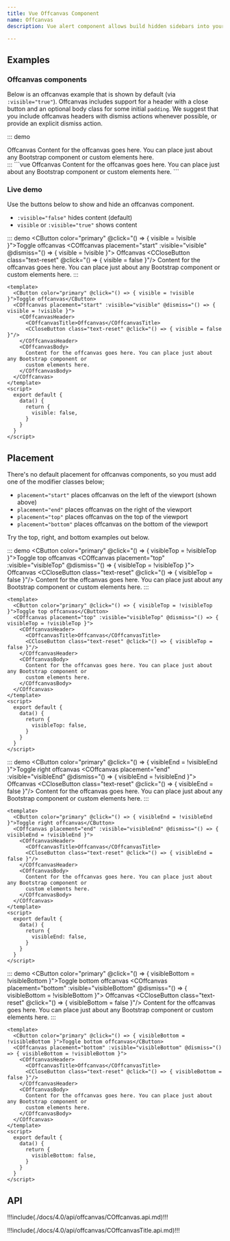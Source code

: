 ```yaml
---
title: Vue Offcanvas Component
name: Offcanvas
description: Vue alert component allows build hidden sidebars into your project for navigation, shopping carts.

---
```



## Examples

### Offcanvas components

Below is an offcanvas example that is shown by default (via `:visible="true"`). Offcanvas includes support for a header with a close button and an optional body class for some initial `padding`. We suggest that you include offcanvas headers with dismiss actions whenever possible, or provide an explicit dismiss action.


::: demo
<div class="docs-example-offcanvas bg-light">
  <COffcanvas :backdrop="false" placement="start" :visible="true">
    <COffcanvasHeader>
      <COffcanvasTitle>Offcanvas</COffcanvasTitle>
      <CCloseButton class="text-reset" />
    </COffcanvasHeader>
    <COffcanvasBody>
      Content for the offcanvas goes here. You can place just about any Bootstrap component or
      custom elements here.
    </COffcanvasBody>
  </COffcanvas>
</div>
:::
```vue
<COffcanvas :backdrop="false" placement="start" :visible="true">
  <COffcanvasHeader>
    <COffcanvasTitle>Offcanvas</COffcanvasTitle>
    <CCloseButton class="text-reset" />
  </COffcanvasHeader>
  <COffcanvasBody>
    Content for the offcanvas goes here. You can place just about any Bootstrap component or
    custom elements here.
  </COffcanvasBody>
</COffcanvas>
```

### Live demo

Use the buttons below to show and hide an offcanvas component.

- `:visible="false"` hides content (default)
- `visible` or `:visible="true"` shows content

::: demo
<CButton color="primary" @click="() => { visible = !visible }">Toggle offcanvas</CButton>
<COffcanvas placement="start" :visible="visible" @dismiss="() => { visible = !visible }">
  <COffcanvasHeader>
    <COffcanvasTitle>Offcanvas</COffcanvasTitle>
    <CCloseButton class="text-reset" @click="() => { visible = false }"/>
  </COffcanvasHeader>
  <COffcanvasBody>
    Content for the offcanvas goes here. You can place just about any Bootstrap component or
    custom elements here.
  </COffcanvasBody>
</COffcanvas>
:::
```vue
<template>
  <CButton color="primary" @click="() => { visible = !visible }">Toggle offcanvas</CButton>
  <COffcanvas placement="start" :visible="visible" @dismiss="() => { visible = !visible }">
    <COffcanvasHeader>
      <COffcanvasTitle>Offcanvas</COffcanvasTitle>
      <CCloseButton class="text-reset" @click="() => { visible = false }"/>
    </COffcanvasHeader>
    <COffcanvasBody>
      Content for the offcanvas goes here. You can place just about any Bootstrap component or
      custom elements here.
    </COffcanvasBody>
  </COffcanvas>
</template>
<script>
  export default {
    data() {
      return { 
        visible: false,
      }
    }
  }
</script>
```

## Placement

There's no default placement for offcanvas components, so you must add one of the modifier classes below;

- `placement="start"` places offcanvas on the left of the viewport (shown above)
- `placement="end"` places offcanvas on the right of the viewport
- `placement="top"` places offcanvas on the top of the viewport
- `placement="bottom"` places offcanvas on the bottom of the viewport

Try the top, right, and bottom examples out below.

::: demo
<CButton color="primary" @click="() => { visibleTop = !visibleTop }">Toggle top offcanvas</CButton>
<COffcanvas placement="top" :visible="visibleTop" @dismiss="() => { visibleTop = !visibleTop }">
  <COffcanvasHeader>
    <COffcanvasTitle>Offcanvas</COffcanvasTitle>
    <CCloseButton class="text-reset" @click="() => { visibleTop = false }"/>
  </COffcanvasHeader>
  <COffcanvasBody>
    Content for the offcanvas goes here. You can place just about any Bootstrap component or
    custom elements here.
  </COffcanvasBody>
</COffcanvas>
:::
```vue
<template>
  <CButton color="primary" @click="() => { visibleTop = !visibleTop }">Toggle top offcanvas</CButton>
  <COffcanvas placement="top" :visible="visibleTop" @dismiss="() => { visibleTop = !visibleTop }">
    <COffcanvasHeader>
      <COffcanvasTitle>Offcanvas</COffcanvasTitle>
      <CCloseButton class="text-reset" @click="() => { visibleTop = false }"/>
    </COffcanvasHeader>
    <COffcanvasBody>
      Content for the offcanvas goes here. You can place just about any Bootstrap component or
      custom elements here.
    </COffcanvasBody>
  </COffcanvas>
</template>
<script>
  export default {
    data() {
      return { 
        visibleTop: false,
      }
    }
  }
</script>
```

::: demo
<CButton color="primary" @click="() => { visibleEnd = !visibleEnd }">Toggle right offcanvas</CButton>
<COffcanvas placement="end" :visible="visibleEnd" @dismiss="() => { visibleEnd = !visibleEnd }">
  <COffcanvasHeader>
    <COffcanvasTitle>Offcanvas</COffcanvasTitle>
    <CCloseButton class="text-reset" @click="() => { visibleEnd = false }"/>
  </COffcanvasHeader>
  <COffcanvasBody>
    Content for the offcanvas goes here. You can place just about any Bootstrap component or
    custom elements here.
  </COffcanvasBody>
</COffcanvas>
:::
```vue
<template>
  <CButton color="primary" @click="() => { visibleEnd = !visibleEnd }">Toggle right offcanvas</CButton>
  <COffcanvas placement="end" :visible="visibleEnd" @dismiss="() => { visibleEnd = !visibleEnd }">
    <COffcanvasHeader>
      <COffcanvasTitle>Offcanvas</COffcanvasTitle>
      <CCloseButton class="text-reset" @click="() => { visibleEnd = false }"/>
    </COffcanvasHeader>
    <COffcanvasBody>
      Content for the offcanvas goes here. You can place just about any Bootstrap component or
      custom elements here.
    </COffcanvasBody>
  </COffcanvas>
</template>
<script>
  export default {
    data() {
      return { 
        visibleEnd: false,
      }
    }
  }
</script>
```

::: demo
<CButton color="primary" @click="() => { visibleBottom = !visibleBottom }">Toggle bottom offcanvas</CButton>
<COffcanvas placement="bottom" :visible="visibleBottom" @dismiss="() => { visibleBottom = !visibleBottom }">
  <COffcanvasHeader>
    <COffcanvasTitle>Offcanvas</COffcanvasTitle>
    <CCloseButton class="text-reset" @click="() => { visibleBottom = false }"/>
  </COffcanvasHeader>
  <COffcanvasBody>
    Content for the offcanvas goes here. You can place just about any Bootstrap component or
    custom elements here.
  </COffcanvasBody>
</COffcanvas>
:::
```vue
<template>
  <CButton color="primary" @click="() => { visibleBottom = !visibleBottom }">Toggle bottom offcanvas</CButton>
  <COffcanvas placement="bottom" :visible="visibleBottom" @dismiss="() => { visibleBottom = !visibleBottom }">
    <COffcanvasHeader>
      <COffcanvasTitle>Offcanvas</COffcanvasTitle>
      <CCloseButton class="text-reset" @click="() => { visibleBottom = false }"/>
    </COffcanvasHeader>
    <COffcanvasBody>
      Content for the offcanvas goes here. You can place just about any Bootstrap component or
      custom elements here.
    </COffcanvasBody>
  </COffcanvas>
</template>
<script>
  export default {
    data() {
      return { 
        visibleBottom: false,
      }
    }
  }
</script>
```
<script>
  export default {
    data() {
      return { 
        visible: false,
        visibleTop: false,
        visibleEnd: false,
        visibleBottom: false,
      }
    }
  }
</script>

## API

!!!include(./docs/4.0/api/offcanvas/COffcanvas.api.md)!!!

!!!include(./docs/4.0/api/offcanvas/COffcanvasTitle.api.md)!!!